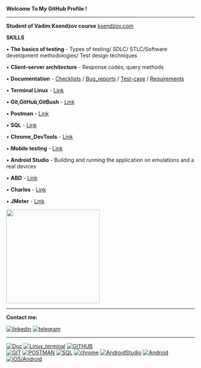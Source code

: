  __Welcome To My GitHub Profile !__
___
 __Student of Vadim Ksendzov course__ [ksendzov.com](https://ksendzov.com/)

 __SKILLS__ 

 • __The basics of testing__  - Types of testing/ SDLC/ STLC/Software development methodologies/ Test design techniques

 • __Client-server architecture__ - Response codes, query methods

 • __Documentation__ - [Checklists](https://docs.google.com/spreadsheets/d/1OGLl7aYYlPHfDevrjMWGbOlIP6k0WuZ4-T1COxDmnqw/edit#gid=0) / [Bug_reports](https://docs.google.com/spreadsheets/d/1OGLl7aYYlPHfDevrjMWGbOlIP6k0WuZ4-T1COxDmnqw/edit#gid=1992942327) / [Test-case](https://docs.google.com/spreadsheets/d/1OGLl7aYYlPHfDevrjMWGbOlIP6k0WuZ4-T1COxDmnqw/edit#gid=198742188) / [Requirements](https://docs.google.com/spreadsheets/d/1OGLl7aYYlPHfDevrjMWGbOlIP6k0WuZ4-T1COxDmnqw/edit#gid=1726110568)
 
 • __Terminal Linux__ - [Link](https://github.com/AndreiHeranok/Terminal_linux/blob/main/README.md) 

 • __Git,GitHub,GitBush__ - [Link](https://github.com/AndreiHeranok/Git.GitHub/blob/main/README.md)

 • __Postman__ - [Link](https://github.com/AndreiHeranok/Postman)

 • __SQL__ - [Link](https://github.com/AndreiHeranok/SQL)

 • __Chrome_DevTools__ - [Link](https://www.youtube.com/watch?v=rHVvkRRs_os&feature=youtu.be)

 • __Mobile testing__ - [Link](https://github.com/AndreiHeranok/Mobile_testing/blob/main/README.md)

 • __Android Studio__ - Building and running the application  on  emulations and a real devices

 • __ABD__ - [Link](https://github.com/AndreiHeranok/ADB/blob/main/README.md)

 • __Charles__ - [Link](https://github.com/AndreiHeranok/Charles)

 • __JMeter__ - [Link](https://github.com/AndreiHeranok/JMeter/blob/main/README.md)

<img src="https://cdn.dribbble.com/users/1235346/screenshots/3252385/job.gif" width="250">

___
__Сontact me:__

[![linkedin](https://img.shields.io/badge/-linkedin-blue?style=for-the-badge&logo=linkedin&logocolor=)](https://www.linkedin.com/in/andrei-heranok-3b9847228/) 
[![telegram](https://img.shields.io/badge/-telegram-blue?style=for-the-badge&logo=telegram&)](https://t.me/potatorecs)
___
[![Doc](https://img.shields.io/badge/-Documentation-black?style=for-the-badge&logo=MicrosoftExcel&logocolor=white)](https://docs.google.com/spreadsheets/d/1OGLl7aYYlPHfDevrjMWGbOlIP6k0WuZ4-T1COxDmnqw/edit#gid=0)
[![Linux_terminal](https://img.shields.io/badge/-Terminal_Linux-black?style=for-the-badge&logo=Linux&logocolor=white)](https://github.com/AndreiHeranok/Terminal_linux/blob/main/README.md)
[![GITHUB](https://img.shields.io/badge/-GITHUB-black?style=for-the-badge&logo=GITHUB&logocolor=white)](https://github.com/AndreiHeranok/Git.GitHub/blob/main/README.md)  
[![GIT](https://img.shields.io/badge/-git-black?style=for-the-badge&logo=GIT&logocolor=white)](https://github.com/AndreiHeranok) 
[![POSTMAN](https://img.shields.io/badge/-postman-black?style=for-the-badge&logo=postman&logocolor=white)](https://github.com/AndreiHeranok/Postman/blob/main/README.md) 
[![SQL](https://img.shields.io/badge/-SQL-black?style=for-the-badge&logo=postgresql&logocolor=white)](https://github.com/AndreiHeranok/SQL/blob/main/README.md) 
[![chrome](https://img.shields.io/badge/-Dev_tools-black?style=for-the-badge&logo=googleChrome&)](https://www.youtube.com/watch?v=rHVvkRRs_os&feature=youtu.be) 
[![AndroidStudio](https://img.shields.io/badge/-Android_Studio-black?style=for-the-badge&logo=AndroidStudio&logocolor=white)](https://raw.githubusercontent.com/AndreiHeranok/Mobile_testing/main/Testing%20mobile%20app%20(ToDo%20List)/scrn%20(4).jpg)
[![Android](https://img.shields.io/badge/-Android-black?style=for-the-badge&logo=Android&logocolor=white)](https://github.com/AndreiHeranok/Mobile_testing/blob/main/iOS_Android_Guidelines/Android_app_design.pdf)
[![iOS/Android](https://img.shields.io/badge/-iOS-black?style=for-the-badge&logo=ios&logocolor=white)](https://github.com/AndreiHeranok/Mobile_testing/blob/main/iOS_Android_Guidelines/iOS_Guidelines.pdf)
